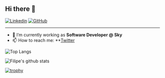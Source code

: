 ## Hi there 👋

[![Linkedin](https://img.shields.io/badge/-Ghazi-blue?style=flat-square&logo=Linkedin&logoColor=white&link=https://www.linkedin.com/in/fbritoferreira/)](https://www.linkedin.com/in/fbritoferreira/)
[![GitHub](https://img.shields.io/github/followers/fbritoferreira?label=follow&style=social)](https://github.com/fbritoferreira)

---
- 🔭 I’m currently working as **Software Developer @ Sky**
- 📫 How to reach me:
  **[Twitter](https://twitter.com/fbritoferreira)

![Top Langs](https://github-readme-stats.vercel.app/api/top-langs/?username=fbritoferreira&layout=compact&theme=dark&hide_border=true)

![Filipe's github stats](https://github-readme-stats.vercel.app/api?username=fbritoferreira&show_icons=true&hide_border=true&theme=dark)

[![trophy](https://github-profile-trophy.vercel.app/?username=fbritoferreira)](https://github.com/fbritoferreira/github-profile-trophy)
